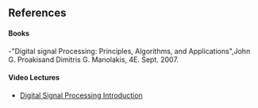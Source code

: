 ## References
#### Books
-"Digital signal Processing: Principles, Algorithms, and Applications",John G. Proakisand Dimitris G. Manolakis, 4E. Sept. 2007.

#### Video Lectures
- [Digital Signal Processing Introduction](https://nptel.ac.in/)

